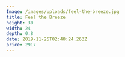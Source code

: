 ```yaml
---
Image: /images/uploads/feel-the-breeze.jpg
title: Feel the Breeze
height: 30
width: 24
depth: 0.8
date: 2019-11-25T02:40:24.263Z
price: 2917
---
```


